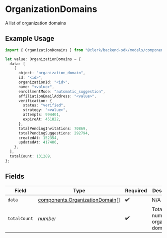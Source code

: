 # OrganizationDomains

A list of organization domains

## Example Usage

```typescript
import { OrganizationDomains } from "@clerk/backend-sdk/models/components";

let value: OrganizationDomains = {
  data: [
    {
      object: "organization_domain",
      id: "<id>",
      organizationId: "<id>",
      name: "<value>",
      enrollmentMode: "automatic_suggestion",
      affiliationEmailAddress: "<value>",
      verification: {
        status: "verified",
        strategy: "<value>",
        attempts: 994401,
        expireAt: 451822,
      },
      totalPendingInvitations: 70869,
      totalPendingSuggestions: 292794,
      createdAt: 152354,
      updatedAt: 417486,
    },
  ],
  totalCount: 131289,
};
```

## Fields

| Field                                                                            | Type                                                                             | Required                                                                         | Description                                                                      |
| -------------------------------------------------------------------------------- | -------------------------------------------------------------------------------- | -------------------------------------------------------------------------------- | -------------------------------------------------------------------------------- |
| `data`                                                                           | [components.OrganizationDomain](../../models/components/organizationdomain.md)[] | :heavy_check_mark:                                                               | N/A                                                                              |
| `totalCount`                                                                     | *number*                                                                         | :heavy_check_mark:                                                               | Total number of organization domains<br/>                                        |